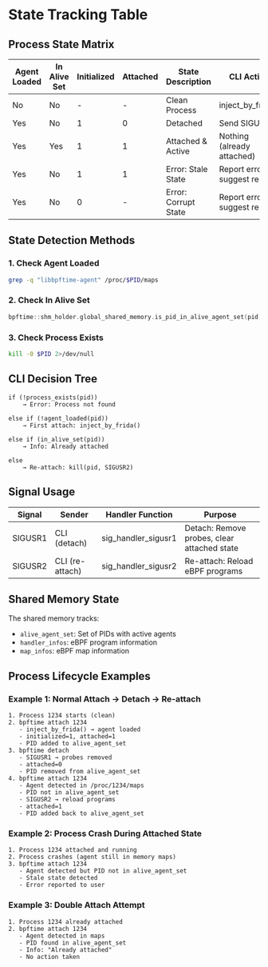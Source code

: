 # State Tracking Table

## Process State Matrix

| Agent Loaded | In Alive Set | Initialized | Attached | State Description | CLI Action |
|--------------|--------------|-------------|----------|-------------------|------------|
| No | No | - | - | Clean Process | inject_by_frida() |
| Yes | No | 1 | 0 | Detached | Send SIGUSR2 |
| Yes | Yes | 1 | 1 | Attached & Active | Nothing (already attached) |
| Yes | No | 1 | 1 | Error: Stale State | Report error, suggest restart |
| Yes | No | 0 | - | Error: Corrupt State | Report error, suggest restart |

## State Detection Methods

### 1. Check Agent Loaded
```bash
grep -q "libbpftime-agent" /proc/$PID/maps
```

### 2. Check In Alive Set
```cpp
bpftime::shm_holder.global_shared_memory.is_pid_in_alive_agent_set(pid)
```

### 3. Check Process Exists
```bash
kill -0 $PID 2>/dev/null
```

## CLI Decision Tree

```
if (!process_exists(pid))
    → Error: Process not found

else if (!agent_loaded(pid))
    → First attach: inject_by_frida()

else if (in_alive_set(pid))
    → Info: Already attached

else
    → Re-attach: kill(pid, SIGUSR2)
```

## Signal Usage

| Signal | Sender | Handler Function | Purpose |
|--------|--------|------------------|---------|
| SIGUSR1 | CLI (detach) | sig_handler_sigusr1 | Detach: Remove probes, clear attached state |
| SIGUSR2 | CLI (re-attach) | sig_handler_sigusr2 | Re-attach: Reload eBPF programs |

## Shared Memory State

The shared memory tracks:
- `alive_agent_set`: Set of PIDs with active agents
- `handler_infos`: eBPF program information
- `map_infos`: eBPF map information

## Process Lifecycle Examples

### Example 1: Normal Attach → Detach → Re-attach
```
1. Process 1234 starts (clean)
2. bpftime attach 1234
   - inject_by_frida() → agent loaded
   - initialized=1, attached=1
   - PID added to alive_agent_set
3. bpftime detach
   - SIGUSR1 → probes removed
   - attached=0
   - PID removed from alive_agent_set
4. bpftime attach 1234
   - Agent detected in /proc/1234/maps
   - PID not in alive_agent_set
   - SIGUSR2 → reload programs
   - attached=1
   - PID added back to alive_agent_set
```

### Example 2: Process Crash During Attached State
```
1. Process 1234 attached and running
2. Process crashes (agent still in memory maps)
3. bpftime attach 1234
   - Agent detected but PID not in alive_agent_set
   - Stale state detected
   - Error reported to user
```

### Example 3: Double Attach Attempt
```
1. Process 1234 already attached
2. bpftime attach 1234
   - Agent detected in maps
   - PID found in alive_agent_set
   - Info: "Already attached"
   - No action taken
```